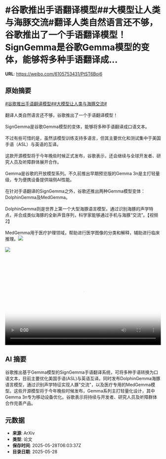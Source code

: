 # #谷歌推出手语翻译模型##大模型让人类与海豚交流#翻译人类自然语言还不够，谷歌推出了一个手语翻译模型！SignGemma是谷歌Gemma模型的变体，能够将多种手语翻译成...

**URL**: https://weibo.com/6105753431/PtST6Boj6

## 原始摘要

<a href="https://m.weibo.cn/search?containerid=231522type%3D1%26t%3D10%26q%3D%23%E8%B0%B7%E6%AD%8C%E6%8E%A8%E5%87%BA%E6%89%8B%E8%AF%AD%E7%BF%BB%E8%AF%91%E6%A8%A1%E5%9E%8B%23&amp;extparam=%23%E8%B0%B7%E6%AD%8C%E6%8E%A8%E5%87%BA%E6%89%8B%E8%AF%AD%E7%BF%BB%E8%AF%91%E6%A8%A1%E5%9E%8B%23" data-hide=""><span class="surl-text">#谷歌推出手语翻译模型#</span></a><a href="https://m.weibo.cn/search?containerid=231522type%3D1%26t%3D10%26q%3D%23%E5%A4%A7%E6%A8%A1%E5%9E%8B%E8%AE%A9%E4%BA%BA%E7%B1%BB%E4%B8%8E%E6%B5%B7%E8%B1%9A%E4%BA%A4%E6%B5%81%23&amp;extparam=%23%E5%A4%A7%E6%A8%A1%E5%9E%8B%E8%AE%A9%E4%BA%BA%E7%B1%BB%E4%B8%8E%E6%B5%B7%E8%B1%9A%E4%BA%A4%E6%B5%81%23" data-hide=""><span class="surl-text">#大模型让人类与海豚交流#</span></a><br><br>翻译人类自然语言还不够，谷歌推出了一个手语翻译模型！<br><br>SignGemma是谷歌Gemma模型的变体，能够将多种手语翻译成口语文本。<br><br>不过有些可惜的是，虽然该模型训练支持多语言，但其主要优化和测试集中于美国手语（ASL）与英语的互译。<br><br>这款开源模型将于今年晚些时候正式发布，谷歌表示，还会继续与全球开发者、研究人员及听障群体展开合作。<br><br>Gemma是谷歌的开放模型系列。不久前推出早期预览版的Gemma 3n是主打轻量级，专为便携设备提供端侧AI性能。<br><br>在针对手语翻译的SignGemma之外，谷歌还推出两种Gemma模型变体：DolphinGemma及MedGemma。<br><br>DolphinGemma则是世界上第一个大型海豚语言模型，通过识别海豚的声学特点，并合成类似海豚的全新声音序列，科学家能够通过手机与海豚“交流”。【视频2】<br><br>MedGemma用于医疗护理领域，帮助进行医学图像的分类和解释，辅助进行临床推理。<img style="" src="https://tvax1.sinaimg.cn/large/006Fd7o3ly1i1v02xh5u7j30k00k0t9h.jpg" referrerpolicy="no-referrer"><br><br><img style="" src="https://tvax1.sinaimg.cn/large/006Fd7o3ly1i1v02z62n7j30k00zk0st.jpg" referrerpolicy="no-referrer"><br><br><br clear="both"><div style="clear: both"></div><video controls="controls" poster="https://tvax4.sinaimg.cn/orj480/006Fd7o3ly1i1v02xkbm7j30k00k0t9h.jpg" style="width: 100%"><source src="https://f.video.weibocdn.com/o0/I1n3sj3vlx08oANyCFYY010412005sfz0E010.mp4?label=mp4_720p&amp;template=720x720.24.0&amp;ori=0&amp;ps=1CwnkDw1GXwCQx&amp;Expires=1748415757&amp;ssig=J5%2B0QyDq1u&amp;KID=unistore,video"><source src="https://f.video.weibocdn.com/o0/Zt6CpaRxlx08oANyArXi010412003cJb0E010.mp4?label=mp4_hd&amp;template=540x540.24.0&amp;ori=0&amp;ps=1CwnkDw1GXwCQx&amp;Expires=1748415757&amp;ssig=TelTn1Yn%2Bo&amp;KID=unistore,video"><source src="https://f.video.weibocdn.com/o0/6gHc6Piulx08oANyiZVK010412001JKZ0E010.mp4?label=mp4_ld&amp;template=360x360.24.0&amp;ori=0&amp;ps=1CwnkDw1GXwCQx&amp;Expires=1748415757&amp;ssig=8pKEQmB0yS&amp;KID=unistore,video"><p>视频无法显示，请前往<a href="https://video.weibo.com/show?fid=1034%3A5171224570167371" target="_blank" rel="noopener noreferrer">微博视频</a>观看。</p></video>

## AI 摘要

谷歌推出基于Gemma模型的SignGemma手语翻译系统，可将多种手语转换为口语文本，目前主要优化美国手语(ASL)与英语互译。同时发布DolphinGemma海豚语言模型，通过识别声学特征实现人豚"交流"，以及医疗专用的MedGemma模型。这些开源模型将于今年晚些时候发布，Gemma系列主打轻量化设计，其中Gemma 3n专为移动设备优化。谷歌表示将持续与开发者、研究人员及听障群体合作完善产品。

## 元数据

- **来源**: ArXiv
- **类型**: 论文
- **保存时间**: 2025-05-28T06:03:37Z
- **目录日期**: 2025-05-28
